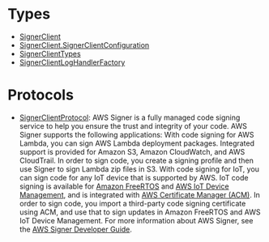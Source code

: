 # Types

  - [SignerClient](/aws-sdk-swift/reference/0.x/AWSSigner/SignerClient)
  - [SignerClient.SignerClientConfiguration](/aws-sdk-swift/reference/0.x/AWSSigner/SignerClient_SignerClientConfiguration)
  - [SignerClientTypes](/aws-sdk-swift/reference/0.x/AWSSigner/SignerClientTypes)
  - [SignerClientLogHandlerFactory](/aws-sdk-swift/reference/0.x/AWSSigner/SignerClientLogHandlerFactory)

# Protocols

  - [SignerClientProtocol](/aws-sdk-swift/reference/0.x/AWSSigner/SignerClientProtocol):
    AWS Signer is a fully managed code signing service to help you ensure the trust and integrity of your code. AWS Signer supports the following applications: With code signing for AWS Lambda, you can sign AWS Lambda deployment packages. Integrated support is provided for Amazon S3, Amazon CloudWatch, and AWS CloudTrail. In order to sign code, you create a signing profile and then use Signer to sign Lambda zip files in S3. With code signing for IoT, you can sign code for any IoT device that is supported by AWS. IoT code signing is available for [Amazon FreeRTOS](http://docs.aws.amazon.com/freertos/latest/userguide/) and [AWS IoT Device Management](http://docs.aws.amazon.com/iot/latest/developerguide/), and is integrated with [AWS Certificate Manager (ACM)](http://docs.aws.amazon.com/acm/latest/userguide/). In order to sign code, you import a third-party code signing certificate using ACM, and use that to sign updates in Amazon FreeRTOS and AWS IoT Device Management. For more information about AWS Signer, see the [AWS Signer Developer Guide](http://docs.aws.amazon.com/signer/latest/developerguide/Welcome.html).
